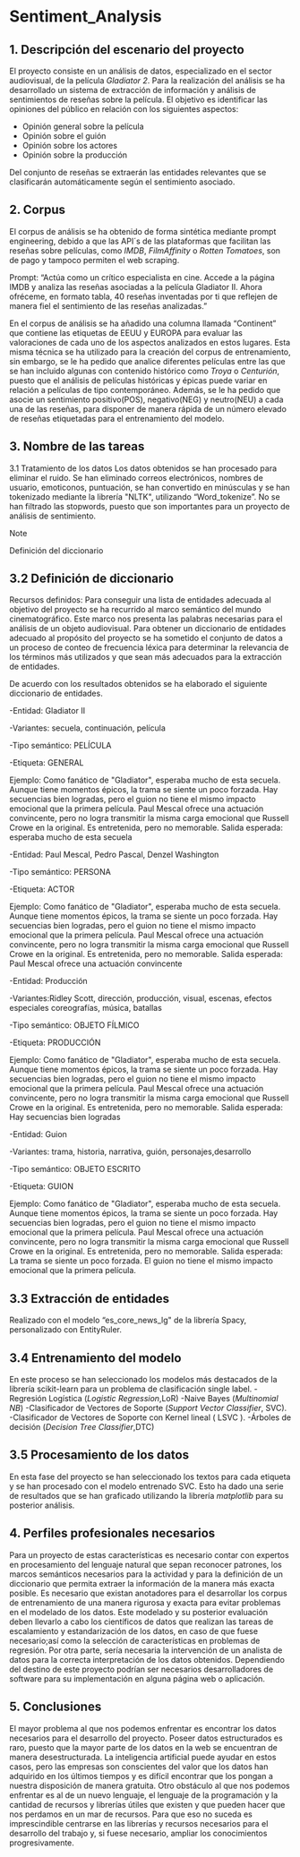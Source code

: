 # Sentiment_Analysis

## 1. Descripción del escenario del proyecto
El proyecto consiste en un análisis de datos, especializado en el sector audiovisual, de la película *Gladiator 2*. Para la realización del análisis se ha desarrollado  un  sistema de extracción de información y análisis de sentimientos de reseñas sobre la película.
El objetivo es identificar las opiniones del público en relación con los siguientes aspectos:

- Opinión general sobre la película
- Opinión sobre el guión
- Opinión sobre los actores 
- Opinión sobre la producción

Del conjunto de reseñas se extraerán las entidades relevantes que se clasificarán automáticamente según el sentimiento asociado.


## 2. Corpus

El corpus de análisis se ha obtenido de forma sintética mediante prompt engineering, debido a que las API´s de las plataformas que facilitan las reseñas sobre películas, como *IMDB*, *FilmAffinity* o  *Rotten Tomatoes*,  son de pago y tampoco permiten el web scraping.

Prompt: “Actúa como un crítico especialista en cine. Accede a la página IMDB y analiza las reseñas asociadas a la película Gladiator II. Ahora ofréceme, en formato tabla, 40 reseñas inventadas por ti que reflejen de manera fiel el sentimiento de las reseñas analizadas.”

En el corpus de análisis se ha añadido una columna llamada “Continent” que contiene las etiquetas de EEUU y EUROPA para evaluar las valoraciones de cada uno de los aspectos analizados en estos lugares.
Esta misma técnica se ha utilizado para la creación del corpus de entrenamiento, sin embargo, se le ha pedido que analice diferentes películas entre las que se han incluido algunas con contenido histórico como *Troya* o *Centurión*, puesto que el análisis de películas históricas y épicas puede variar en relación a  películas de tipo contemporáneo. Además, se le ha pedido que asocie un sentimiento positivo(POS), negativo(NEG) y neutro(NEU) a cada una de las reseñas, para disponer de manera rápida de un número elevado de reseñas etiquetadas para el entrenamiento del modelo.

## 3. Nombre de las tareas

3.1 Tratamiento de los datos 
Los datos obtenidos se han procesado para eliminar el ruido. Se han eliminado correos electrónicos, nombres de usuario, emoticonos, puntuación, se han convertido en minúsculas y se han tokenizado mediante la librería "NLTK", utilizando “Word_tokenize”. No se han filtrado las stopwords,  puesto que  son importantes para un proyecto de análisis de sentimiento.



>[!NOTE]
>Definición del diccionario
## 3.2 Definición de diccionario

Recursos definidos:
Para conseguir una lista de entidades adecuada al objetivo del proyecto se ha recurrido al marco semántico del mundo cinematográfico. Este marco nos presenta las palabras necesarias para el análisis de un objeto audiovisual. Para obtener un diccionario de entidades adecuado al propósito del proyecto se ha sometido  el conjunto de datos a un proceso de conteo de frecuencia léxica para determinar la relevancia de los términos más  utilizados y que sean más adecuados para la extracción de entidades.


De acuerdo con los resultados obtenidos se ha elaborado el siguiente diccionario de entidades.

-Entidad: Gladiator II

-Variantes: secuela, continuación, película  

-Tipo semántico: PELÍCULA

-Etiqueta: GENERAL

Ejemplo: Como fanático de "Gladiator", esperaba mucho de esta secuela. Aunque tiene momentos épicos, la trama se siente un poco forzada. Hay secuencias bien logradas, pero el guion no tiene el mismo impacto emocional que la primera película. Paul Mescal ofrece una actuación convincente, pero no logra transmitir la misma carga emocional que Russell Crowe en la original. Es entretenida, pero no memorable.
Salida esperada: esperaba mucho de esta secuela

-Entidad: Paul Mescal, Pedro Pascal, Denzel Washington

-Tipo semántico: PERSONA  

-Etiqueta: ACTOR  

Ejemplo: Como fanático de "Gladiator", esperaba mucho de esta secuela. Aunque tiene momentos épicos, la trama se siente un poco forzada. Hay secuencias bien logradas, pero el guion no tiene el mismo impacto emocional que la primera película. Paul Mescal ofrece una actuación convincente, pero no logra transmitir la misma carga emocional que Russell Crowe en la original. Es entretenida, pero no memorable.
Salida esperada: Paul Mescal ofrece una actuación convincente

-Entidad: Producción

-Variantes:Ridley Scott, dirección, producción, visual, escenas,  efectos especiales coreografías, música, batallas  

-Tipo semántico: OBJETO FÍLMICO  

-Etiqueta: PRODUCCIÓN  

Ejemplo: Como fanático de "Gladiator", esperaba mucho de esta secuela. Aunque tiene momentos épicos, la trama se siente un poco forzada. Hay secuencias bien logradas, pero el guion no tiene el mismo impacto emocional que la primera película. Paul Mescal ofrece una actuación convincente, pero no logra transmitir la misma carga emocional que Russell Crowe en la original. Es entretenida, pero no memorable.
Salida esperada: Hay secuencias bien logradas

-Entidad: Guion  

-Variantes: trama, historia, narrativa, guión, personajes,desarrollo 

-Tipo semántico: OBJETO ESCRITO  

-Etiqueta: GUION  

Ejemplo: Como fanático de "Gladiator", esperaba mucho de esta secuela. Aunque tiene momentos épicos, la trama se siente un poco forzada. Hay secuencias bien logradas, pero el guion no tiene el mismo impacto emocional que la primera película. Paul Mescal ofrece una actuación convincente, pero no logra transmitir la misma carga emocional que Russell Crowe en la original. Es entretenida, pero no memorable.
Salida esperada: La trama se siente un poco forzada. El guion no tiene el mismo impacto emocional que la primera película.

## 3.3 Extracción de entidades

Realizado con el modelo “es_core_news_lg" de la librería Spacy, personalizado con EntityRuler.

## 3.4 Entrenamiento del modelo

En este proceso se han seleccionado los modelos más destacados de la librería scikit-learn para un problema de clasificación single label.
-Regresión Logística  (*Logistic Regression*,LoR)
-Naive Bayes (*Multinomial NB*)
-Clasificador de Vectores de Soporte (*Support Vector Classifier*, SVC).
-Clasificador de Vectores de Soporte con Kernel lineal ( LSVC ).
-Árboles de decisión (*Decision Tree Classifier*,DTC)

## 3.5 Procesamiento de los datos
En esta fase del proyecto se han seleccionado los textos para cada etiqueta y se han procesado con el modelo entrenado SVC. Esto ha dado una serie de resultados que se han graficado utilizando la librería *matplotlib* para su posterior análisis.


## 4. Perfiles profesionales necesarios

Para un proyecto de estas características es necesario contar con expertos en procesamiento del lenguaje natural que sepan reconocer patrones, los marcos semánticos necesarios para la actividad y para la definición de un diccionario que permita extraer la información de la manera más exacta posible. 
Es necesario que existan anotadores para el desarrollar los corpus de entrenamiento de una manera rigurosa y exacta para evitar problemas en el modelado de los datos.
Este modelado y su posterior evaluación deben llevarlo a cabo los científicos de datos que  realizan las tareas de escalamiento y estandarización de los datos, en caso de que fuese necesario;así como  la selección de características en problemas de regresión. 
Por otra parte, sería necesaria la intervención de un analista de datos para la correcta interpretación de los datos obtenidos. 
Dependiendo del destino de este proyecto podrían ser necesarios desarrolladores de software para su implementación en alguna página web o aplicación. 

## 5. Conclusiones

El mayor problema al que nos podemos enfrentar es encontrar los datos necesarios para el desarrollo del proyecto. Poseer datos estructurados es raro, puesto que la mayor parte de los datos en la web se encuentran de manera desestructurada. La inteligencia artificial puede ayudar en estos casos, pero las empresas son conscientes del valor que los datos han adquirido en los últimos tiempos y es difícil encontrar que los pongan a nuestra disposición de manera gratuita. Otro obstáculo al que nos podemos enfrentar es al de un nuevo lenguaje, el lenguaje de la programación y la cantidad de recursos y librerías útiles que existen y que pueden hacer que nos perdamos en un mar de recursos. Para que eso no suceda es imprescindible centrarse en las librerías y recursos necesarios para el desarrollo del trabajo y, si fuese necesario, ampliar los conocimientos progresivamente.
